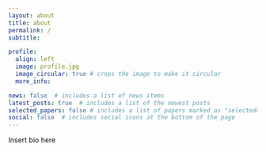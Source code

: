 ```yaml
---
layout: about
title: about
permalink: /
subtitle: 

profile:
  align: left
  image: profile.jpg
  image_circular: true # crops the image to make it circular
  more_info:

news: false  # includes a list of news items
latest_posts: true  # includes a list of the newest posts
selected_papers: false # includes a list of papers marked as "selected={true}"
social: false  # includes social icons at the bottom of the page
---
```


Insert bio here